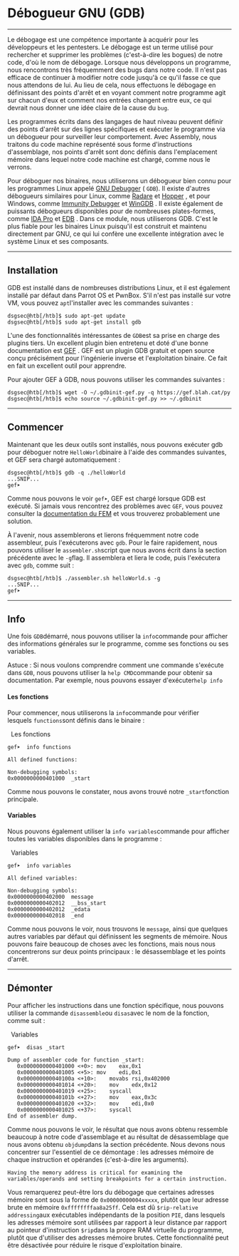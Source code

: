Débogueur GNU (GDB)
===================

* * * * *

Le débogage est une compétence importante à acquérir pour les développeurs et les pentesters. Le débogage est un terme utilisé pour rechercher et supprimer les problèmes (c'est-à-dire les bogues) de notre code, d'où le nom de débogage. Lorsque nous développons un programme, nous rencontrons très fréquemment des bugs dans notre code. Il n'est pas efficace de continuer à modifier notre code jusqu'à ce qu'il fasse ce que nous attendons de lui. Au lieu de cela, nous effectuons le débogage en définissant des points d'arrêt et en voyant comment notre programme agit sur chacun d'eux et comment nos entrées changent entre eux, ce qui devrait nous donner une idée claire de la cause du `bug`.

Les programmes écrits dans des langages de haut niveau peuvent définir des points d'arrêt sur des lignes spécifiques et exécuter le programme via un débogueur pour surveiller leur comportement. Avec Assembly, nous traitons du code machine représenté sous forme d'instructions d'assemblage, nos points d'arrêt sont donc définis dans l'emplacement mémoire dans lequel notre code machine est chargé, comme nous le verrons.

Pour déboguer nos binaires, nous utiliserons un débogueur bien connu pour les programmes Linux appelé [GNU Debugger](https://www.gnu.org/software/gdb/) ( `GDB`). Il existe d'autres débogueurs similaires pour Linux, comme [Radare](https://www.radare.org/r/) et [Hopper](https://www.hopperapp.com/) , et pour Windows, comme [Immunity Debugger](https://www.immunityinc.com/products/debugger/) et [WinGDB](http://wingdb.com/) . Il existe également de puissants débogueurs disponibles pour de nombreuses plates-formes, comme [IDA Pro](https://www.hex-rays.com/products/ida/) et [EDB](https://github.com/eteran/edb-debugger) . Dans ce module, nous utiliserons GDB. C'est le plus fiable pour les binaires Linux puisqu'il est construit et maintenu directement par GNU, ce qui lui confère une excellente intégration avec le système Linux et ses composants.

* * * * *

Installation
------------

GDB est installé dans de nombreuses distributions Linux, et il est également installé par défaut dans Parrot OS et PwnBox. S'il n'est pas installé sur votre VM, vous pouvez `apt`l'installer avec les commandes suivantes :

```
dsgsec@htb[/htb]$ sudo apt-get update
dsgsec@htb[/htb]$ sudo apt-get install gdb

```

L'une des fonctionnalités intéressantes de `GDB`est sa prise en charge des plugins tiers. Un excellent plugin bien entretenu et doté d'une bonne documentation est [GEF](https://github.com/hugsy/gef) . GEF est un plugin GDB gratuit et open source conçu précisément pour l'ingénierie inverse et l'exploitation binaire. Ce fait en fait un excellent outil pour apprendre.

Pour ajouter GEF à GDB, nous pouvons utiliser les commandes suivantes :

```
dsgsec@htb[/htb]$ wget -O ~/.gdbinit-gef.py -q https://gef.blah.cat/py
dsgsec@htb[/htb]$ echo source ~/.gdbinit-gef.py >> ~/.gdbinit

```

* * * * *

Commencer
---------

Maintenant que les deux outils sont installés, nous pouvons exécuter gdb pour déboguer notre `HelloWorld`binaire à l'aide des commandes suivantes, et GEF sera chargé automatiquement :

```
dsgsec@htb[/htb]$ gdb -q ./helloWorld
...SNIP...
gef➤

```

Comme nous pouvons le voir `gef➤`, GEF est chargé lorsque GDB est exécuté. Si jamais vous rencontrez des problèmes avec `GEF`, vous pouvez consulter la [documentation du FEM](https://hugsy.github.io/gef/) et vous trouverez probablement une solution.

À l'avenir, nous assemblerons et lierons fréquemment notre code assembleur, puis l'exécuterons avec `gdb`. Pour le faire rapidement, nous pouvons utiliser le `assembler.sh`script que nous avons écrit dans la section précédente avec le `-g`flag. Il assemblera et liera le code, puis l'exécutera avec `gdb`, comme suit :

```
dsgsec@htb[/htb]$ ./assembler.sh helloWorld.s -g
...SNIP...
gef➤

```

* * * * *

Info
----

Une fois `GDB`démarré, nous pouvons utiliser la `info`commande pour afficher des informations générales sur le programme, comme ses fonctions ou ses variables.

Astuce : Si nous voulons comprendre comment une commande s'exécute dans `GDB`, nous pouvons utiliser la `help CMD`commande pour obtenir sa documentation. Par exemple, nous pouvons essayer d'exécuter`help info`

#### Les fonctions

Pour commencer, nous utiliserons la `info`commande pour vérifier lesquels `functions`sont définis dans le binaire :

  Les fonctions

```
gef➤  info functions

All defined functions:

Non-debugging symbols:
0x0000000000401000  _start

```

Comme nous pouvons le constater, nous avons trouvé notre `_start`fonction principale.

#### Variables

Nous pouvons également utiliser la `info variables`commande pour afficher toutes les variables disponibles dans le programme :

  Variables

```
gef➤  info variables

All defined variables:

Non-debugging symbols:
0x0000000000402000  message
0x0000000000402012  __bss_start
0x0000000000402012  _edata
0x0000000000402018  _end

```

Comme nous pouvons le voir, nous trouvons le `message`, ainsi que quelques autres variables par défaut qui définissent les segments de mémoire. Nous pouvons faire beaucoup de choses avec les fonctions, mais nous nous concentrerons sur deux points principaux : le désassemblage et les points d'arrêt.

* * * * *

Démonter
--------

Pour afficher les instructions dans une fonction spécifique, nous pouvons utiliser la commande `disassemble`ou `disas`avec le nom de la fonction, comme suit :

  Variables

```
gef➤  disas _start

Dump of assembler code for function _start:
   0x0000000000401000 <+0>:	mov    eax,0x1
   0x0000000000401005 <+5>:	mov    edi,0x1
   0x000000000040100a <+10>:	movabs rsi,0x402000
   0x0000000000401014 <+20>:	mov    edx,0x12
   0x0000000000401019 <+25>:	syscall
   0x000000000040101b <+27>:	mov    eax,0x3c
   0x0000000000401020 <+32>:	mov    edi,0x0
   0x0000000000401025 <+37>:	syscall
End of assembler dump.

```

Comme nous pouvons le voir, le résultat que nous avons obtenu ressemble beaucoup à notre code d'assemblage et au résultat de désassemblage que nous avons obtenu `objdump`dans la section précédente. Nous devons nous concentrer sur l'essentiel de ce démontage : les adresses mémoire de chaque instruction et opérandes (c'est-à-dire les arguments).

`Having the memory address is critical for examining the variables/operands and setting breakpoints for a certain instruction.`

Vous remarquerez peut-être lors du débogage que certaines adresses mémoire sont sous la forme de `0x00000000004xxxxx`, plutôt que leur adresse brute en mémoire `0xffffffffaa8a25ff`. Cela est dû `$rip-relative addressing`aux exécutables indépendants de la position `PIE`, dans lesquels les adresses mémoire sont utilisées par rapport à leur distance par rapport au pointeur d'instruction `$rip`dans la propre RAM virtuelle du programme, plutôt que d'utiliser des adresses mémoire brutes. Cette fonctionnalité peut être désactivée pour réduire le risque d'exploitation binaire.
